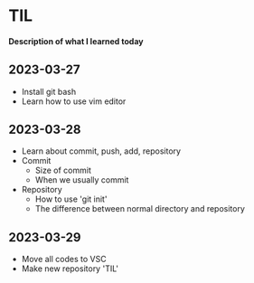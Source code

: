 # TIL
#### Description of what I learned today

## 2023-03-27
- Install git bash
- Learn how to use vim editor

## 2023-03-28
- Learn about commit, push, add, repository
- Commit
  - Size of commit
  - When we usually commit
- Repository
  - How to use 'git init'
  - The difference between normal directory and repository

## 2023-03-29
- Move all codes to VSC
- Make new repository 'TIL'